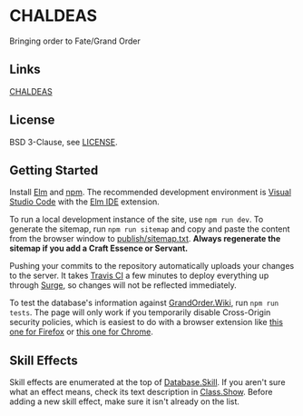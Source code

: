 # CHALDEAS
Bringing order to Fate/Grand Order

## Links
[CHALDEAS](https://chaldeas.surge.sh)

## License
BSD 3-Clause, see [LICENSE](https://github.com/jnbooth/chaldeas/blob/master/LICENSE).

## Getting Started
Install [Elm](https://guide.elm-lang.org/install.html) and [npm](https://www.npmjs.com/get-npm). The recommended development environment is [Visual Studio Code](code.visualstudio.com) with the [Elm IDE](https://marketplace.visualstudio.com/items/sbrink.elm) extension. 

To run a local development instance of the site, use `npm run dev`. To generate the sitemap, run `npm run sitemap` and copy and paste the content from the browser window to [publish/sitemap.txt](publish/sitemap.txt). **Always regenerate the sitemap if you add a Craft Essence or Servant.**

Pushing your commits to the repository automatically uploads your changes to the server. It takes [Travis CI](https://travis-ci.com/) a few minutes to deploy everything up through [Surge](surge.sh), so changes will not be reflected immediately.

To test the database's information against [GrandOrder.Wiki](https://grandorder.wiki), run `npm run tests`. The page will only work if you temporarily disable Cross-Origin security policies, which is easiest to do with a browser extension like [this one for Firefox](https://addons.mozilla.org/en-US/firefox/addon/cors-everywhere/) or [this one for Chrome](https://chrome.google.com/webstore/detail/allow-control-allow-origi/nlfbmbojpeacfghkpbjhddihlkkiljbi?hl=en).

## Skill Effects
Skill effects are enumerated at the top of [Database.Skill](src/Database/Skill.elm). If you aren't sure what an effect means, check its text description in [Class.Show](src/Class/Show.elm). Before adding a new skill effect, make sure it isn't already on the list.
